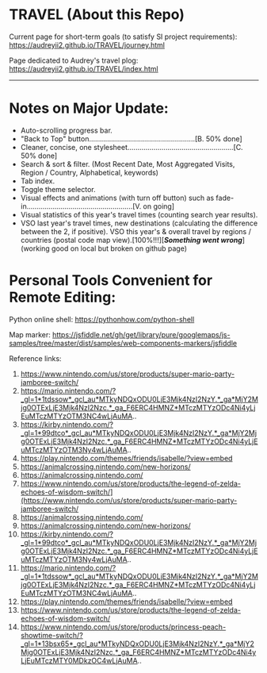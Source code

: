 # TRAVEL (About this Repo)

Current page for short-term goals (to satisfy SI project requirements): https://audreyii2.github.io/TRAVEL/journey.html

Page dedicated to Audrey's travel plog: https://audreyii2.github.io/TRAVEL/index.html

-------------------------------------------------------------------------------------
# Notes on Major Update:

* Auto-scrolling progress bar.
* "Back to Top" button.....................................................[B. 50% done]
* Cleaner, concise, one stylesheet.....................................................[C. 50% done]
* Search & sort & filter. (Most Recent Date, Most Aggregated Visits, Region / Country, Alphabetical, keywords)
* Tab index.
* Toggle theme selector.
* Visual effects and animations (with turn off button) such as fade-in.....................................................[V. on going]
* Visual statistics of this year's travel times (counting search year results).
* VSO last year's travel times, new destinations (calculating the difference between the 2, if positive).
VSO this year's & overall travel by regions / countries (postal code map view).[100%!!!][***Something went wrong***](working good on local but broken on github page)

# Personal Tools Convenient for Remote Editing:

Python online shell: https://pythonhow.com/python-shell

Map marker: https://jsfiddle.net/gh/get/library/pure/googlemaps/js-samples/tree/master/dist/samples/web-components-markers/jsfiddle

Reference links: 

1. https://www.nintendo.com/us/store/products/super-mario-party-jamboree-switch/
2. https://mario.nintendo.com/?_gl=1*1tdssow*_gcl_au*MTkyNDQxODU0LjE3Mjk4NzI2NzY.*_ga*MjY2Mjg0OTExLjE3Mjk4NzI2Nzc.*_ga_F6ERC4HMNZ*MTczMTYzODc4Ni4yLjEuMTczMTYzOTM3NC4wLjAuMA..
3. https://kirby.nintendo.com/?_gl=1*99dtco*_gcl_au*MTkyNDQxODU0LjE3Mjk4NzI2NzY.*_ga*MjY2Mjg0OTExLjE3Mjk4NzI2Nzc.*_ga_F6ERC4HMNZ*MTczMTYzODc4Ni4yLjEuMTczMTYzOTM3Ny4wLjAuMA..
4. https://play.nintendo.com/themes/friends/isabelle/?view=embed
5. https://animalcrossing.nintendo.com/new-horizons/
6. https://animalcrossing.nintendo.com/
7. https://www.nintendo.com/us/store/products/the-legend-of-zelda-echoes-of-wisdom-switch/](https://www.nintendo.com/us/store/products/super-mario-party-jamboree-switch/
8. https://animalcrossing.nintendo.com/
9. https://animalcrossing.nintendo.com/new-horizons/
10. https://kirby.nintendo.com/?_gl=1*99dtco*_gcl_au*MTkyNDQxODU0LjE3Mjk4NzI2NzY.*_ga*MjY2Mjg0OTExLjE3Mjk4NzI2Nzc.*_ga_F6ERC4HMNZ*MTczMTYzODc4Ni4yLjEuMTczMTYzOTM3Ny4wLjAuMA..
11. https://mario.nintendo.com/?_gl=1*1tdssow*_gcl_au*MTkyNDQxODU0LjE3Mjk4NzI2NzY.*_ga*MjY2Mjg0OTExLjE3Mjk4NzI2Nzc.*_ga_F6ERC4HMNZ*MTczMTYzODc4Ni4yLjEuMTczMTYzOTM3NC4wLjAuMA..
12. https://play.nintendo.com/themes/friends/isabelle/?view=embed
13. https://www.nintendo.com/us/store/products/the-legend-of-zelda-echoes-of-wisdom-switch/
14. https://www.nintendo.com/us/store/products/princess-peach-showtime-switch/?_gl=1*13bsx65*_gcl_au*MTkyNDQxODU0LjE3Mjk4NzI2NzY.*_ga*MjY2Mjg0OTExLjE3Mjk4NzI2Nzc.*_ga_F6ERC4HMNZ*MTczMTYzODc4Ni4yLjEuMTczMTY0MDkzOC4wLjAuMA..
